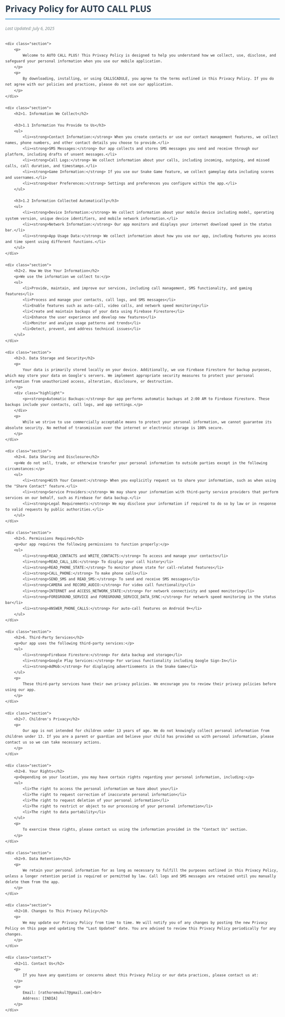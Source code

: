 <!DOCTYPE html>
<html lang="en">
<head>
    <meta charset="UTF-8">
    <meta name="viewport" content="width=device-width, initial-scale=1.0">
    <title>Privacy Policy - AUTO CALL PLUS </title>
    <style>
        body {
            font-family: 'Segoe UI', Tahoma, Geneva, Verdana, sans-serif;
            line-height: 1.6;
            color: #333;
            max-width: 900px;
            margin: 0 auto;
            padding: 20px;
        }
        h1 {
            color: #2c3e50;
            border-bottom: 2px solid #3498db;
            padding-bottom: 10px;
        }
        h2 {
            color: #2980b9;
            margin-top: 30px;
        }
        h3 {
            color: #3498db;
        }
        .last-updated {
            font-style: italic;
            color: #7f8c8d;
            margin-bottom: 30px;
        }
        .section {
            margin-bottom: 25px;
        }
        ul {
            padding-left: 20px;
        }
        li {
            margin-bottom: 8px;
        }
        .highlight {
            background-color: #f8f9fa;
            padding: 15px;
            border-left: 4px solid #3498db;
            margin: 20px 0;
        }
        .contact {
            background-color: #eaf2f8;
            padding: 20px;
            border-radius: 5px;
            margin-top: 40px;
        }
    </style>
</head>
<body>
    <h1>Privacy Policy for AUTO CALL PLUS</h1>
    <p class="last-updated">Last Updated: July 6, 2025</p>

    <div class="section">
        <p>
            Welcome to AUTO CALL PLUS! This Privacy Policy is designed to help you understand how we collect, use, disclose, and safeguard your personal information when you use our mobile application.
        </p>
        <p>
            By downloading, installing, or using CALLSCADULE, you agree to the terms outlined in this Privacy Policy. If you do not agree with our policies and practices, please do not use our application.
        </p>
    </div>

    <div class="section">
        <h2>1. Information We Collect</h2>
        
        <h3>1.1 Information You Provide to Us</h3>
        <ul>
            <li><strong>Contact Information:</strong> When you create contacts or use our contact management features, we collect names, phone numbers, and other contact details you choose to provide.</li>
            <li><strong>SMS Messages:</strong> Our app collects and stores SMS messages you send and receive through our platform, including drafts of unsent messages.</li>
            <li><strong>Call Logs:</strong> We collect information about your calls, including incoming, outgoing, and missed calls, call duration, and timestamps.</li>
            <li><strong>Game Information:</strong> If you use our Snake Game feature, we collect gameplay data including scores and usernames.</li>
            <li><strong>User Preferences:</strong> Settings and preferences you configure within the app.</li>
        </ul>

        <h3>1.2 Information Collected Automatically</h3>
        <ul>
            <li><strong>Device Information:</strong> We collect information about your mobile device including model, operating system version, unique device identifiers, and mobile network information.</li>
            <li><strong>Network Information:</strong> Our app monitors and displays your internet download speed in the status bar.</li>
            <li><strong>App Usage Data:</strong> We collect information about how you use our app, including features you access and time spent using different functions.</li>
        </ul>
    </div>

    <div class="section">
        <h2>2. How We Use Your Information</h2>
        <p>We use the information we collect to:</p>
        <ul>
            <li>Provide, maintain, and improve our services, including call management, SMS functionality, and gaming features</li>
            <li>Process and manage your contacts, call logs, and SMS messages</li>
            <li>Enable features such as auto-call, video calls, and network speed monitoring</li>
            <li>Create and maintain backups of your data using Firebase Firestore</li>
            <li>Enhance the user experience and develop new features</li>
            <li>Monitor and analyze usage patterns and trends</li>
            <li>Detect, prevent, and address technical issues</li>
        </ul>
    </div>

    <div class="section">
        <h2>3. Data Storage and Security</h2>
        <p>
            Your data is primarily stored locally on your device. Additionally, we use Firebase Firestore for backup purposes, which may store your data on Google's servers. We implement appropriate security measures to protect your personal information from unauthorized access, alteration, disclosure, or destruction.
        </p>
        <div class="highlight">
            <p><strong>Automatic Backups:</strong> Our app performs automatic backups at 2:00 AM to Firebase Firestore. These backups include your contacts, call logs, and app settings.</p>
        </div>
        <p>
            While we strive to use commercially acceptable means to protect your personal information, we cannot guarantee its absolute security. No method of transmission over the internet or electronic storage is 100% secure.
        </p>
    </div>

    <div class="section">
        <h2>4. Data Sharing and Disclosure</h2>
        <p>We do not sell, trade, or otherwise transfer your personal information to outside parties except in the following circumstances:</p>
        <ul>
            <li><strong>With Your Consent:</strong> When you explicitly request us to share your information, such as when using the "Share Contact" feature.</li>
            <li><strong>Service Providers:</strong> We may share your information with third-party service providers that perform services on our behalf, such as Firebase for data backup.</li>
            <li><strong>Legal Requirements:</strong> We may disclose your information if required to do so by law or in response to valid requests by public authorities.</li>
        </ul>
    </div>

    <div class="section">
        <h2>5. Permissions Required</h2>
        <p>Our app requires the following permissions to function properly:</p>
        <ul>
            <li><strong>READ_CONTACTS and WRITE_CONTACTS:</strong> To access and manage your contacts</li>
            <li><strong>READ_CALL_LOG:</strong> To display your call history</li>
            <li><strong>READ_PHONE_STATE:</strong> To monitor phone state for call-related features</li>
            <li><strong>CALL_PHONE:</strong> To make phone calls</li>
            <li><strong>SEND_SMS and READ_SMS:</strong> To send and receive SMS messages</li>
            <li><strong>CAMERA and RECORD_AUDIO:</strong> For video call functionality</li>
            <li><strong>INTERNET and ACCESS_NETWORK_STATE:</strong> For network connectivity and speed monitoring</li>
            <li><strong>FOREGROUND_SERVICE and FOREGROUND_SERVICE_DATA_SYNC:</strong> For network speed monitoring in the status bar</li>
            <li><strong>ANSWER_PHONE_CALLS:</strong> For auto-call features on Android 9+</li>
        </ul>
    </div>

    <div class="section">
        <h2>6. Third-Party Services</h2>
        <p>Our app uses the following third-party services:</p>
        <ul>
            <li><strong>Firebase Firestore:</strong> For data backup and storage</li>
            <li><strong>Google Play Services:</strong> For various functionality including Google Sign-In</li>
            <li><strong>AdMob:</strong> For displaying advertisements in the Snake Game</li>
        </ul>
        <p>
            These third-party services have their own privacy policies. We encourage you to review their privacy policies before using our app.
        </p>
    </div>

    <div class="section">
        <h2>7. Children's Privacy</h2>
        <p>
            Our app is not intended for children under 13 years of age. We do not knowingly collect personal information from children under 13. If you are a parent or guardian and believe your child has provided us with personal information, please contact us so we can take necessary actions.
        </p>
    </div>

    <div class="section">
        <h2>8. Your Rights</h2>
        <p>Depending on your location, you may have certain rights regarding your personal information, including:</p>
        <ul>
            <li>The right to access the personal information we have about you</li>
            <li>The right to request correction of inaccurate personal information</li>
            <li>The right to request deletion of your personal information</li>
            <li>The right to restrict or object to our processing of your personal information</li>
            <li>The right to data portability</li>
        </ul>
        <p>
            To exercise these rights, please contact us using the information provided in the "Contact Us" section.
        </p>
    </div>

    <div class="section">
        <h2>9. Data Retention</h2>
        <p>
            We retain your personal information for as long as necessary to fulfill the purposes outlined in this Privacy Policy, unless a longer retention period is required or permitted by law. Call logs and SMS messages are retained until you manually delete them from the app.
        </p>
    </div>

    <div class="section">
        <h2>10. Changes to This Privacy Policy</h2>
        <p>
            We may update our Privacy Policy from time to time. We will notify you of any changes by posting the new Privacy Policy on this page and updating the "Last Updated" date. You are advised to review this Privacy Policy periodically for any changes.
        </p>
    </div>

    <div class="contact">
        <h2>11. Contact Us</h2>
        <p>
            If you have any questions or concerns about this Privacy Policy or our data practices, please contact us at:
        </p>
        <p>
            Email: [rathoremukul7@gmail.com]<br>
            Address: [INDIA]
        </p>
    </div>

</body>
</html>
